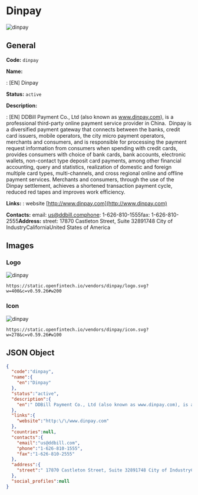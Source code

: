 
# Dinpay 
![dinpay](https://static.openfintech.io/vendors/dinpay/logo.svg?w=400&c=v0.59.26#w200)  

## General 
 
**Code:** `dinpay` 
 
**Name:** 
 
:	[EN] Dinpay 
 
**Status:** `active` 
 
**Description:** 
 
: [EN]  DDBill Payment Co., Ltd (also known as www.dinpay.com), is a professional third-party online payment service provider in China.  Dinpay is a diversified payment gateway that connects between the banks, credit card issuers, mobile operators, the city micro payment operators, merchants and consumers, and is responsible for processing the payment request information from consumers when spending with credit cards, provides consumers with choice of bank cards, bank accounts, electronic wallets, non-contact type deposit card payments, among other financial accounting, query and statistics, realization of domestic and foreign multiple card types, multi-channels, and cross regional online and offline payment services. Merchants and consumers, through the use of the Dinpay settlement, achieves a shortened transaction payment cycle, reduced red tapes and improves work efficiency.  
 
**Links:** 
: website [http://www.dinpay.com](http://www.dinpay.com) 
 
**Contacts:** 
email: us@ddbill.comphone: 1-626-810-1555fax: 1-626-810-2555**Address:** 
street:  17870 Castleton Street, Suite 32891748 City of IndustryCaliforniaUnited States of America  

## Images 

### Logo 
 
![dinpay](https://static.openfintech.io/vendors/dinpay/logo.svg?w=400&c=v0.59.26#w200)  

```
https://static.openfintech.io/vendors/dinpay/logo.svg?w=400&c=v0.59.26#w200
```  

### Icon 
 
![dinpay](https://static.openfintech.io/vendors/dinpay/icon.svg?w=278&c=v0.59.26#w100)  

```
https://static.openfintech.io/vendors/dinpay/icon.svg?w=278&c=v0.59.26#w100
```  

## JSON Object 

```json
{
  "code":"dinpay",
  "name":{
    "en":"Dinpay"
  },
  "status":"active",
  "description":{
    "en":" DDBill Payment Co., Ltd (also known as www.dinpay.com), is a professional third-party online payment service provider in China. \u00a0Dinpay is a diversified payment gateway that connects between the banks, credit card issuers, mobile operators, the city micro payment operators, merchants and consumers, and is responsible for processing the payment request information from consumers when spending with credit cards, provides consumers with choice of bank cards, bank accounts, electronic wallets, non-contact type deposit card payments, among other financial accounting, query and statistics, realization of domestic and foreign multiple card types, multi-channels, and cross regional online and offline payment services. Merchants and consumers, through the use of the Dinpay settlement, achieves a shortened transaction payment cycle, reduced red tapes and improves work efficiency. "
  },
  "links":{
    "website":"http:\/\/www.dinpay.com"
  },
  "countries":null,
  "contacts":{
    "email":"us@ddbill.com",
    "phone":"1-626-810-1555",
    "fax":"1-626-810-2555"
  },
  "address":{
    "street":" 17870 Castleton Street, Suite 32891748 City of IndustryCaliforniaUnited States of America "
  },
  "social_profiles":null
}
```  
